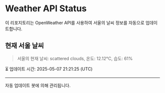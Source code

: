 
# Weather API Status

이 리포지토리는 OpenWeather API를 사용하여 서울의 날씨 정보를 자동으로 업데이트합니다.

## 현재 서울 날씨
> 서울의 현재 날씨: scattered clouds, 온도: 12.12°C, 습도: 61%

⏳ 업데이트 시간: 2025-05-07 21:21:25 (UTC)

---
자동 업데이트 봇에 의해 관리됩니다.
